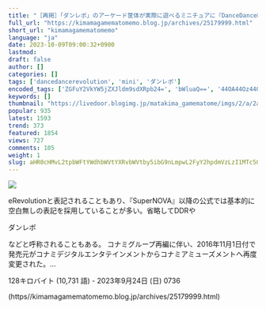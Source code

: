 ```yaml
---
title: "［再掲］「ダンレボ」のアーケード筐体が実際に遊べるミニチュアに『DanceDanceRevolution Classic Mini』10"
full_url: "https://kimamagamematomemo.blog.jp/archives/25179999.html"
short_url: "kimamagamematomemo"
language: "ja"
date: 2023-10-09T09:00:32+0900
lastmod: 
draft: false
author: []
categories: []
tags: ['dancedancerevolution', 'mini', 'ダンレボ']
encoded_tags: ['ZGFuY2VkYW5jZXJldm9sdXRpb24=', 'bWluaQ==', '44OA44Oz44Os44Oc']
keywords: []
thumbnail: "https://livedoor.blogimg.jp/matakima_gamematome/imgs/2/a/2acad82e.jpg"
popular: 935
latest: 1593
trend: 373
featured: 1854
views: 727
comments: 105
weight: 1
slug: aHR0cHMvL2tpbWFtYWdhbWVtYXRvbWVtby5ibG9nLmpwL2FyY2hpdmVzLzI1MTc5OTk5Lmh0bWw=
---
```


![](https://livedoor.blogimg.jp/matakima_gamematome/imgs/2/a/2acad82e.jpg)

<div><p class='searchresult'>eRevolutionと表記されることもあり、『SuperNOVA』以降の公式では基本的に空白無しの表記を採用していることが多い。省略してDDRや<p>ダンレボ</p>などと呼称されることもある。 コナミグループ再編に伴い、2016年11月1日付で発売元がコナミデジタルエンタテインメントからコナミアミューズメントへ再度変更された。…</p> <p class='mw-search-result-data'>128キロバイト (10,731 語) - 2023年9月24日 (日) 0736</p></div>

(https//kimamagamematomemo.blog.jp/archives/25179999.html)
